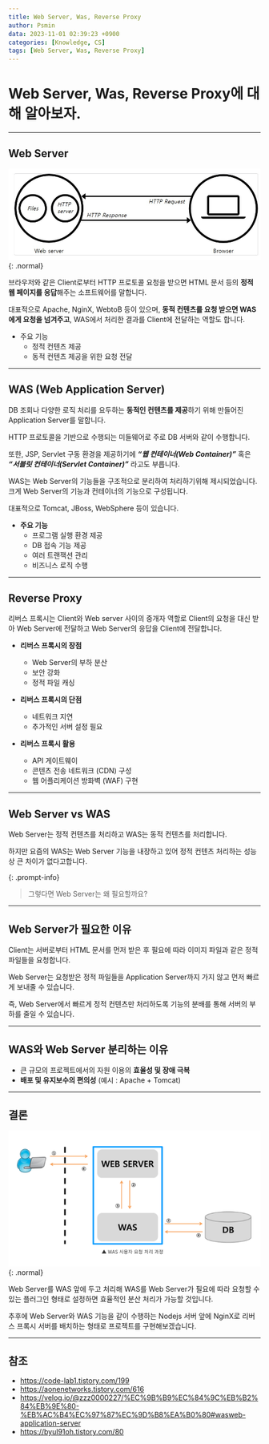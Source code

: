 ```yaml
---
title: Web Server, Was, Reverse Proxy
author: Psmin
data: 2023-11-01 02:39:23 +0900
categories: [Knowledge, CS]
tags: [Web Server, Was, Reverse Proxy]
---
```


# Web Server, Was, Reverse Proxy에 대해 알아보자.

---

## Web Server

![Web-Server](/assets/img/web-server.jpg){: .normal}

브라우저와 같은 Client로부터 HTTP 프로토콜 요청을 받으면 HTML 문서 등의 **정적 웹 페이지를 응답**해주는 소프트웨어를 말합니다.

대표적으로 Apache, NginX, WebtoB 등이 있으며, **동적 컨텐츠를 요청 받으면 WAS에게 요청을 넘겨주고**, WAS에서 처리한 결과를 Client에 전달하는 역할도 합니다.

- 주요 기능
  - 정적 컨텐츠 제공
  - 동적 컨텐츠 제공을 위한 요청 전달

---

## WAS (Web Application Server)

DB 조회나 다양한 로직 처리를 요두하는 **동적인 컨텐츠를 제공**하기 위해 만들어진 Application Server를 말합니다.

HTTP 프로토콜을 기반으로 수행되는 미들웨어로 주로 DB 서버와 같이 수행합니다.

또한, JSP, Servlet 구동 환경을 제공하기에 **_“웹 컨테이너(Web Container)”_** 혹은 **_“서블릿 컨테이너(Servlet Container)”_** 라고도 부릅니다.

WAS는 Web Server의 기능들을 구조적으로 분리하여 처리하기위해 제시되었습니다.  
크게 Web Server의 기능과 컨테이너의 기능으로 구성됩니다.

대표적으로 Tomcat, JBoss, WebSphere 등이 있습니다.

- **주요 기능**
  - 프로그램 실행 환경 제공
  - DB 접속 기능 제공
  - 여러 트랜잭션 관리
  - 비즈니스 로직 수행

---

## Reverse Proxy

리버스 프록시는 Client와 Web server 사이의 중개자 역할로 Client의 요청을 대신 받아 Web Server에 전달하고 Web Server의 응답을 Client에 전달합니다.

- **리버스 프록시의 장점**

  - Web Server의 부하 분산
  - 보안 강화
  - 정적 파일 캐싱

- **리버스 프록시의 단점**

  - 네트워크 지연
  - 추가적인 서버 설정 필요

- **리버스 프록시 활용**

  - API 게이트웨이
  - 콘텐츠 전송 네트워크 (CDN) 구성
  - 웹 어플리케이션 방화벽 (WAF) 구현

---

## Web Server vs WAS

Web Server는 정적 컨텐츠를 처리하고 WAS는 동적 컨텐츠를 처리합니다.

하지만 요즘의 WAS는 Web Server 기능을 내장하고 있어 정적 컨텐츠 처리하는 성능상 큰 차이가 없다고합니다.

{: .prompt-info}

> 그렇다면 Web Server는 왜 필요할까요?

---

## Web Server가 필요한 이유

Client는 서버로부터 HTML 문서를 먼저 받은 후 필요에 따라 이미지 파일과 같은 정적 파일들을 요청합니다.

Web Server는 요청받은 정적 파일들을 Application Server까지 가지 않고 먼저 빠르게 보내줄 수 있습니다.

즉, Web Server에서 빠르게 정적 컨텐츠만 처리하도록 기능의 분배를 통해 서버의 부하를 줄일 수 있습니다.

---

## WAS와 Web Server 분리하는 이유

- 큰 규모의 프로젝트에서의 자원 이용의 **효율성 및 장애 극복**
- **배포 및 유지보수의 편의성** (예시 : Apache + Tomcat)

---

## 결론

![Web-Server](/assets/img/web-server-was.png){: .normal}

Web Server를 WAS 앞에 두고 처리해 WAS를 Web Server가 필요에 따라 요청할 수 있는 플러그인 형태로 설정하면 효율적인 분산 처리가 가능할 것입니다.

추후에 Web Server와 WAS 기능을 같이 수행하는 Nodejs 서버 앞에 NginX로 리버스 프록시 서버를 배치하는 형태로 프로젝트를 구현해보겠습니다.

---

## 참조

- <https://code-lab1.tistory.com/199>
- <https://aonenetworks.tistory.com/616>
- <https://velog.io/@zzz0000227/%EC%9B%B9%EC%84%9C%EB%B2%84%EB%9E%80-%EB%AC%B4%EC%97%87%EC%9D%B8%EA%B0%80#wasweb-application-server>
- <https://byul91oh.tistory.com/80>
